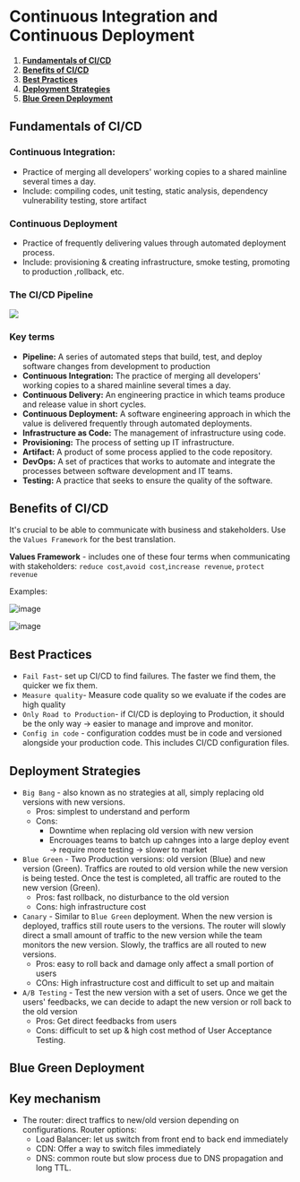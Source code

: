 # Continuous Integration and Continuous Deployment

1. **[Fundamentals of CI/CD](#fundamentals-of-ci/cd)**
2. **[Benefits of CI/CD](#benefits-of-ci/cd)**
3. **[Best Practices](#best-practices)**
4. **[Deployment Strategies](#deployment-strategies)**
5. **[Blue Green Deployment](#blue-green)**

## <a id="fundamentals-of-ci/cd"></a>Fundamentals of CI/CD
### Continuous Integration:
- Practice of merging all developers' working copies to a shared mainline several times a day.
- Include: compiling codes, unit testing, static analysis, dependency vulnerability testing, store artifact

### Continuous Deployment
- Practice of frequently delivering values through automated deployment process.
- Include: provisioning & creating infrastructure, smoke testing, promoting to production ,rollback, etc.

### The CI/CD Pipeline

![](https://video.udacity-data.com/topher/2020/July/5f0c9a06_screen-shot-2020-07-13-at-10.26.22-am/screen-shot-2020-07-13-at-10.26.22-am.png)

### Key terms
- **Pipeline:** A series of automated steps that build, test, and deploy software changes from development to production
- **Continuous Integration:** The practice of merging all developers' working copies to a shared mainline several times a day.
- **Continuous Delivery:** An engineering practice in which teams produce and release value in short cycles.
- **Continuous Deployment:** A software engineering approach in which the value is delivered frequently through automated deployments.
- **Infrastructure as Code:** The management of infrastructure using code.
- **Provisioning:** The process of setting up IT infrastructure.
- **Artifact:** A product of some process applied to the code repository.
- **DevOps:** A set of practices that works to automate and integrate the processes between software development and IT teams.
- **Testing:** A practice that seeks to ensure the quality of the software.

## <a id="benefits-of-ci/cd"></a>Benefits of CI/CD
It's crucial to be able to communicate with business and stakeholders. Use the `Values Framework` for the best translation.

**Values Framework** - includes one of these four terms when communicating with stakeholders: `reduce cost`,`avoid cost`,`increase revenue`, `protect revenue`

Examples:

![image](https://github.com/user-attachments/assets/d79fc0a6-bacd-4bc4-9622-c95417126398)

![image](https://github.com/user-attachments/assets/921158b1-a625-48f0-b0a7-e42810809816)

## <a id="best-practices"></a>Best Practices
- `Fail Fast`- set up CI/CD to find failures. The faster we find them, the quicker we fix them.
- `Measure quality`- Measure code quality so we evaluate if the codes are high quality
- `Only Road to Production`- if CI/CD is deploying to Production, it should be the only way -> easier to manage and improve and monitor.
- `Config in code` - configuration coddes must be in code and versioned alongside your production code. This includes CI/CD configuration files.


## <a id="deployment-strategies"></a>Deployment Strategies
- `Big Bang` - also known as no strategies at all, simply replacing old versions with new versions.
  - Pros: simplest to understand and perform
  - Cons:
      - Downtime when replacing old version with new version
      - Encrouages teams to batch up cahnges into a large deploy event -> require more testing -> slower to market
- `Blue Green` - Two Production versions: old version (Blue) and new version (Green). Traffics are routed to old version while the new version is being tested. Once the test is completed, all traffic are routed to the new version (Green).
  - Pros: fast rollback, no disturbance to the old version
  - Cons: high infrastructure cost
- `Canary` - Similar to `Blue Green` deployment. When the new version is deployed, traffics still route users to the versions. The router will slowly direct a small amount of traffic to the new version while the team monitors the new version. Slowly, the traffics are all routed to new versions.
  - Pros: easy to roll back and damage only affect a small portion of users
  - COns: High infrastructure cost and difficult to set up and maitain
- `A/B Testing` - Test the new version with a set of users. Once we get the users' feedbacks, we can decide to adapt the new version or roll back to the old version
  - Pros: Get direct feedbacks from users
  - Cons: difficult to set up & high cost method of User Acceptance Testing.

## <a id="blue-green"></a>Blue Green Deployment
## Key mechanism
- The router: direct traffics to new/old version depending on configurations. Router options:
    - Load Balancer: let us switch from front end to back end immediately
    - CDN: Offer a way to switch files immediately
    - DNS: common route but slow process due to DNS propagation and long TTL.
